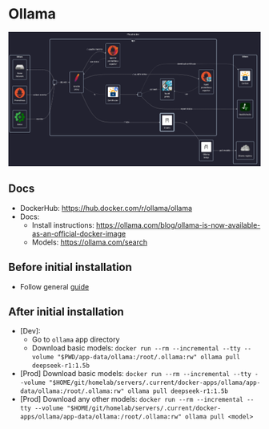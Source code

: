 # Ollama

![diagram](../../docs/diagrams/out/apps/ollama.png)

## Docs

- DockerHub: <https://hub.docker.com/r/ollama/ollama>
- Docs:
  - Install instructions: <https://ollama.com/blog/ollama-is-now-available-as-an-official-docker-image>
  - Models: <https://ollama.com/search>

## Before initial installation

- Follow general [guide](../../docs/Checklist%20for%20new%20docker-apps.md)

## After initial installation

- \[Dev\]:
  - Go to `ollama` app directory
  - Download basic models: `docker run --rm --incremental --tty --volume "$PWD/app-data/ollama:/root/.ollama:rw" ollama pull deepseek-r1:1.5b`
- \[Prod\] Download basic models: `docker run --rm --incremental --tty --volume "$HOME/git/homelab/servers/.current/docker-apps/ollama/app-data/ollama:/root/.ollama:rw" ollama pull deepseek-r1:1.5b`
- \[Prod\] Download any other models: `docker run --rm --incremental --tty --volume "$HOME/git/homelab/servers/.current/docker-apps/ollama/app-data/ollama:/root/.ollama:rw" ollama pull <model>`
